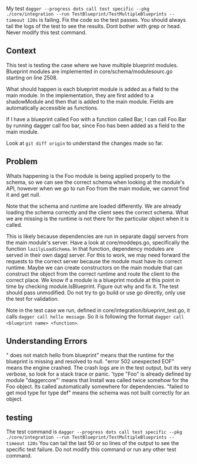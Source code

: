 My test `dagger --progress dots call test specific --pkg ./core/integration --run TestBlueprint/TestMultipleBlueprints --timeout 120s` is failing.
Fix the code so the test passes.
You should always tail the logs of the test to see the results. Dont bother with grep or head.
Never modify this test command.

## Context

This test is testing the case where we have multiple blueprint modules.
Blueprint modules are implemented in core/schema/modulesourc.go starting on line 2508.

What should happen is each blueprint module is added as a field to the main module.
In the implementation, they are first added to a shadowModule and then that is added to the main module.
Fields are automatically accessible as functions.

If I have a blueprint called Foo with a function called Bar, I can call Foo.Bar by running dagger call foo bar, since Foo has been added as a field to the main module.

Look at `git diff origin` to understand the changes made so far.

## Problem

Whats happening is the Foo module is being applied properly to the schema, so we can see the correct schema when looking at the module's API, however when we go to run Foo from the main module, we cannot find it and get null.

Note that the schema and runtime are loaded differently. We are already loading the schema correctly and the client sees the correct schema. What we are missing is the runtime is not there for the particular object when it is called.

This is likely because dependencies are run in separate dagql servers from the main module's server.
Have a look at core/moddeps.go, specifically the function `lazilyLoadSchema`. In that function, dependency modules are served in their own dagql server. For this to work, we may need forward the requests to the correct server because the module must have its correct runtime. Maybe we can create constructors on the main module that can construct the object from the correct runtime and route the client to the correct place. We know if a module is a blueprint module at this point in time by checking module.IsBlueprint.
Figure out why and fix it. The test should pass unmodified.
Do not try to go build or use go directly, only use the test for validation.

Note in the test case we run, defined in core/integration/blueprint_test.go, it calls `dagger call hello message`. So it is following the format `dagger call <blueprint name> <function>`.

## Understanding Errors

"<nil> does not match hello from blueprint" means that the runtime for the blueprint is missing and resolved to null.
"error 502 unexpected EOF" means the engine crashed. The crash logs are in the test output, but its very verbose, so look for a stack trace or panic.
'type "Foo" is already defined by module "daggercore"' means that Install was called twice somehow for the Foo object. Its called automatically somewhere for dependencies.
"failed to get mod type for type def" means the schema was not built correctly for an object.

## testing

The test command is `dagger --progress dots call test specific --pkg ./core/integration --run TestBlueprint/TestMultipleBlueprints --timeout 120s`
You can tail the last 50 or so lines of the output to see the specific test failure. Do not modify this command or run any other test command.

